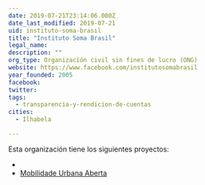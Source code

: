 ```yaml
---
date: 2019-07-21T23:14:06.000Z
date_last_modified: 2019-07-21
uid: instituto-soma-brasil
title: "Instituto Soma Brasil"
legal_name: 
description: ""
org_type: Organización civil sin fines de lucro (ONG)
website: https://www.facebook.com/institutosomabrasil
year_founded: 2005
facebook: 
twitter: 
tags:
  - transparencia-y-rendicion-de-cuentas
cities: 
  - Ilhabela

---
```


Esta organización tiene los siguientes proyectos:

- [](/i/mobilidade-urbana-aberta.html)
- [Mobilidade Urbana Aberta](/i/mobilidade-urbana-aberta.html)

